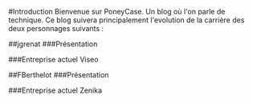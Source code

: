 #Introduction
Bienvenue sur PoneyCase. Un blog où l'on parle de technique. Ce blog suivera principalement l'evolution de la carrière des deux personnages suivants :

##jgrenat
###Présentation

###Entreprise actuel
Viseo

##FBerthelot
###Présentation

###Entreprise actuel
Zenika

